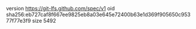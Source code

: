 version https://git-lfs.github.com/spec/v1
oid sha256:eb727caf8f667ee9825eb8a03e645e72400b63e1d369f905650c95377f77e3f9
size 5492
